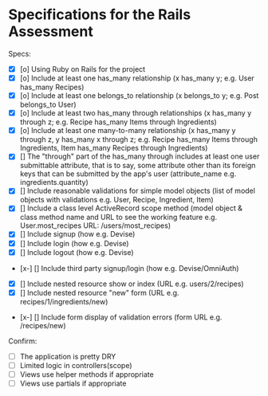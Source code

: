 # Specifications for the Rails Assessment

Specs:
- [x] [o] Using Ruby on Rails for the project
- [x] [o] Include at least one has_many relationship (x has_many y; e.g. User has_many Recipes)
- [x] [o] Include at least one belongs_to relationship (x belongs_to y; e.g. Post belongs_to User)
- [x] [o] Include at least two has_many through relationships (x has_many y through z; e.g. Recipe has_many Items through Ingredients)
- [x] [o] Include at least one many-to-many relationship (x has_many y through z, y has_many x through z; e.g. Recipe has_many Items through Ingredients, Item has_many Recipes through Ingredients)
- [x] [] The "through" part of the has_many through includes at least one user submittable attribute, that is to say, some attribute other than its foreign keys that can be submitted by the app's user (attribute_name e.g. ingredients.quantity)
- [x] [] Include reasonable validations for simple model objects (list of model objects with validations e.g. User, Recipe, Ingredient, Item)
- [x] [] Include a class level ActiveRecord scope method (model object & class method name and URL to see the working feature e.g. User.most_recipes URL: /users/most_recipes)
- [x] [] Include signup (how e.g. Devise)
- [x] [] Include login (how e.g. Devise)
- [x] [] Include logout (how e.g. Devise)
- [x-] [] Include third party signup/login (how e.g. Devise/OmniAuth)
- [x] [] Include nested resource show or index (URL e.g. users/2/recipes)
- [x] [] Include nested resource "new" form (URL e.g. recipes/1/ingredients/new)
- [x-] [] Include form display of validation errors (form URL e.g. /recipes/new)

Confirm:
- [ ] The application is pretty DRY
- [ ] Limited logic in controllers(scope)
- [ ] Views use helper methods if appropriate
- [ ] Views use partials if appropriate
